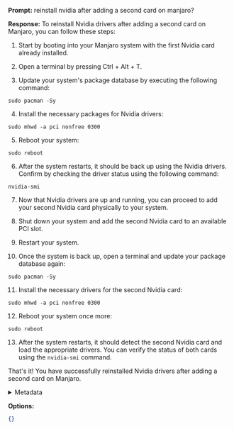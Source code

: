**Prompt:**
reinstall nvidia after adding a second card on manjaro?

**Response:**
To reinstall Nvidia drivers after adding a second card on Manjaro, you can follow these steps:

1. Start by booting into your Manjaro system with the first Nvidia card already installed.

2. Open a terminal by pressing Ctrl + Alt + T.

3. Update your system's package database by executing the following command:
```
sudo pacman -Sy
```

4. Install the necessary packages for Nvidia drivers:
```
sudo mhwd -a pci nonfree 0300
```

5. Reboot your system:
```
sudo reboot
```

6. After the system restarts, it should be back up using the Nvidia drivers. Confirm by checking the driver status using the following command:
```
nvidia-smi
```

7. Now that Nvidia drivers are up and running, you can proceed to add your second Nvidia card physically to your system.

8. Shut down your system and add the second Nvidia card to an available PCI slot.

9. Restart your system.

10. Once the system is back up, open a terminal and update your package database again:
```
sudo pacman -Sy
```

11. Install the necessary drivers for the second Nvidia card:
```
sudo mhwd -a pci nonfree 0300
```

12. Reboot your system once more:
```
sudo reboot
```

13. After the system restarts, it should detect the second Nvidia card and load the appropriate drivers. You can verify the status of both cards using the `nvidia-smi` command.

That's it! You have successfully reinstalled Nvidia drivers after adding a second card on Manjaro.

<details><summary>Metadata</summary>

- Duration: 13028 ms
- Datetime: 2023-08-08T15:11:23.699919
- Model: gpt-3.5-turbo-0613

</details>

**Options:**
```json
{}
```


